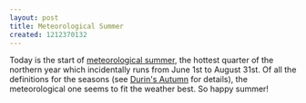 ```yaml
---
layout: post
title: Meteorological Summer
created: 1212370132
---
```

Today is the start of [meteorological summer](http://en.wikipedia.org/wiki/Season#Meteorological), the hottest quarter of the northern year which incidentally runs from June 1st to August 31st.  Of all the definitions for the seasons (see [Durin's Autumn](http://www.mcdemarco.net/node/417) for details), the meteorological one seems to fit the weather best.  So happy summer!
